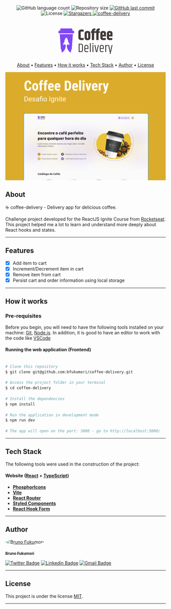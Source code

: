 
<p align="center">
  <img alt="GitHub language count" src="https://img.shields.io/github/languages/count/bfukumori/coffee-delivery?color=%2304D361">

  <img alt="Repository size" src="https://img.shields.io/github/repo-size/bfukumori/coffee-delivery">
 
  <a href="https://github.com/bfukumori/coffee-delivery/commits/master">
    <img alt="GitHub last commit" src="https://img.shields.io/github/last-commit/bfukumori/coffee-delivery">
  </a>
    
   <img alt="License" src="https://img.shields.io/badge/license-MIT-brightgreen">
   <a href="https://github.com/bfukumori/coffee-delivery/stargazers">
    <img alt="Stargazers" src="https://img.shields.io/github/stars/bfukumori/coffee-delivery?style=social">
  </a>

  <a href="https://coffee-delivery-five.vercel.app/">
    <img alt="coffee-delivery" src="https://img.shields.io/badge/coffee-delivery-%237159c1?style=flat&logo=ghost">
  </a>
</p>

<h1 align="center">
    <img alt="coffee-delivery" title="#coffee-delivery" src="./.github/logo.svg" />
</h1>

<p align="center">
  <a href="#about">About</a> •
  <a href="#features">Features</a> •
  <a href="#how-it-works">How it works</a> • 
  <a href="#tech-stack">Tech Stack</a> • 
  <a href="#author">Author</a> • 
  <a href="#user-content-license">License</a>
</p>

<div align="center"> 
	<img alt="coffee-delivery" title="#coffee-delivery" src="./.github/banner.PNG" />
</div>

## About

☕ coffee-delivery - Delivery app for delicious coffee.

Challenge project developed for the ReactJS Ignite Course from [Rocketseat](https://www.rocketseat.com.br/ignite). This project helped me a lot to learn and understand more deeply about React hooks and states. 

---

## Features

- [x] Add item to cart
- [x] Increment/Decrement item in cart
- [x] Remove item from cart
- [x] Persist cart and order information using local storage

---

## How it works

### Pre-requisites

Before you begin, you will need to have the following tools installed on your machine:
[Git](https://git-scm.com), [Node.js](https://nodejs.org/en/).
In addition, it is good to have an editor to work with the code like [VSCode](https://code.visualstudio.com/)

#### Running the web application (Frontend)

```bash

# Clone this repository
$ git clone git@github.com:bfukumori/coffee-delivery.git

# Access the project folder in your terminal
$ cd coffee-delivery

# Install the dependencies
$ npm install

# Run the application in development mode
$ npm run dev

# The app will open on the port: 3000 - go to http://localhost:3000/

```

---

## Tech Stack

The following tools were used in the construction of the project:

#### **Website**  ([React](https://reactjs.org/)  +  [TypeScript](https://www.typescriptlang.org/))

- **[PhosphorIcons](https://phosphoricons.com/)**
- **[Vite](https://vitejs.dev/)**
- **[React Router](https://v5.reactrouter.com/web/guides/quick-start)**
- **[Styled Components](https://styled-components.com/)**
- **[React Hook Form](https://react-hook-form.com/)**

---
## Author

<a href="https://www.facebook.com/bruno.fukumori.9/">
 <img style="border-radius: 50%;" src="https://avatars.githubusercontent.com/u/82473580?v=4" width="100px;" alt="Bruno Fukumori"/>
 <br />
  
 <sub><b>Bruno Fukumori</b></sub></a> <a href="https://www.facebook.com/bruno.fukumori.9/" title="facebook"></a>
 <br />

[![Twitter Badge](https://img.shields.io/badge/-Twitter-1ca0f1?style=flat-square&labelColor=1ca0f1&logo=twitter&logoColor=white&link=https://twitter.com/hi_fukujp)](https://twitter.com/hi_fukujp) [![Linkedin Badge](https://img.shields.io/badge/-Linkedin-blue?style=flat-square&logo=Linkedin&logoColor=white&link=https://www.linkedin.com/in/bfukumori/)](https://www.linkedin.com/in/bfukumori/) 
[![Gmail Badge](https://img.shields.io/badge/-Gmail-c14438?style=flat-square&logo=Gmail&logoColor=white&link=mailto:brunofukumori@gmail.com)](mailto:brunofukumori@gmail.com)

---

## License

This project is under the license [MIT](./LICENSE).

---
